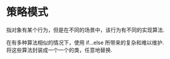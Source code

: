 策略模式
=========

指对象有某个行为，但是在不同的场景中，该行为有不同的实现算法.

在有多种算法相似的情况下，使用 if...else 所带来的复杂和难以维护.  
将这些算法封装成一个一个的类，任意地替换.
